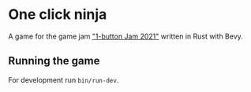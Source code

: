 # One click ninja

A game for the game jam
["1-button Jam 2021"](https://itch.io/jam/1-button-jam-2021)
written in Rust with Bevy.

## Running the game

For development run `bin/run-dev`.
